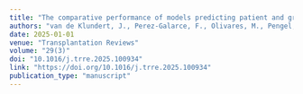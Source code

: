```yaml
---
title: "The comparative performance of models predicting patient and graft survival after kidney transplantation: A systematic review"
authors: "van de Klundert, J., Perez-Galarce, F., Olivares, M., Pengel, L., de Weerd, A."
date: 2025-01-01
venue: "Transplantation Reviews"
volume: "29(3)"
doi: "10.1016/j.trre.2025.100934"
link: "https://doi.org/10.1016/j.trre.2025.100934"
publication_type: "manuscript"
---
```

